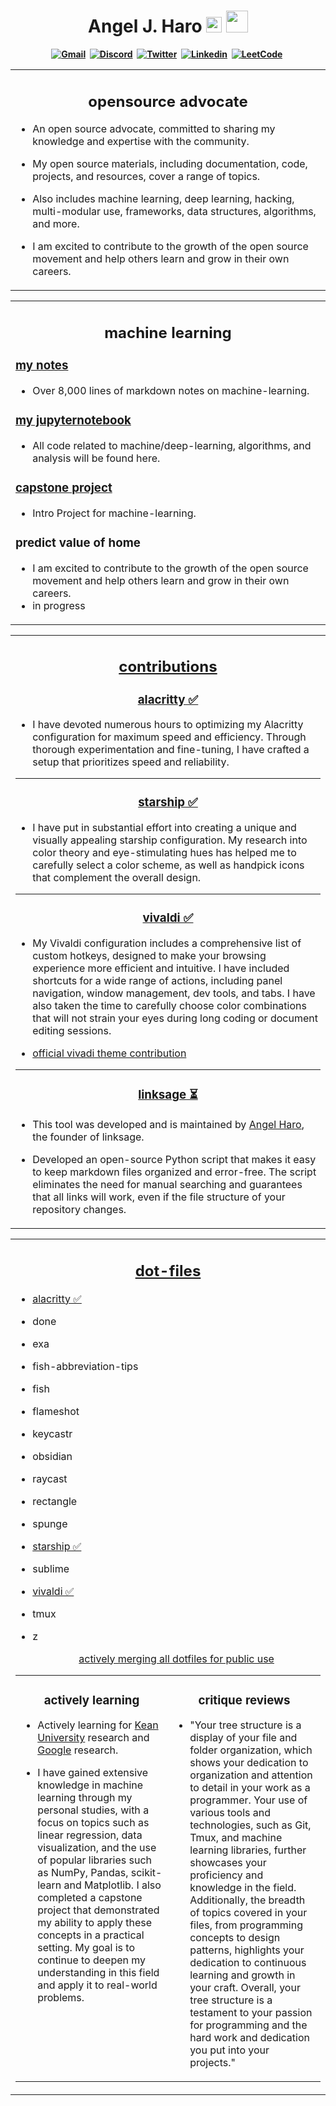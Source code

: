 <h1 align="center"><b> Angel J. Haro 
<img src="https://docs.google.com/uc?export=download&id=1JqFc6WL-cTtJBQgW9tusQAZhQ3H9hGae" alt="" height="25" >
<img src="https://docs.google.com/uc?export=download&id=1HsBpakQVutfOmxBcPbGpKdo_oGEoKJZT" alt="" height="35" >
</h1>

<!-- START  -->
<div align="center">
<a href="mailto: io.aharo24@gmail.com"><img src="https://img.shields.io/badge/Gmail-D14836?style=for-the-badge&logo=gmail&logoColor=white" alt="Gmail" /></a>&nbsp;
<a href="https://discord.gg/HDDQ6pUMHt"><img src="https://img.shields.io/badge/Discord-7289DA?style=for-the-badge&logo=discord&logoColor=white" alt="Discord" /></a>&nbsp;
<a href="https://twitter.com/aharo24"><img src="https://img.shields.io/badge/Twitter-1DA1F2?style=for-the-badge&logo=twitter&logoColor=white" alt="Twitter" /></a>&nbsp;
<a href="https://www.linkedin.com/in/aharo24/"><img src="https://img.shields.io/badge/LinkedIn-0077B5?style=for-the-badge&logo=linkedin&logoColor=white" alt="Linkedin" /></a>&nbsp;
<a href="https://leetcode.com/aharo24/"><img src="https://img.shields.io/badge/-LeetCode-FFA116?style=for-the-badge&logo=LeetCode&logoColor=black" alt="LeetCode" /></a>&nbsp;
<br/>
</div>  
<!-- END -->


<!-- START -->
<table><tr><td valign="top" width="50%">
<h2 align="center"> opensource advocate </a> </h2>

- An open source advocate, committed to sharing my knowledge and expertise with the community. 

- My open source materials, including documentation, code, projects, and resources, cover a range of topics. 

- Also includes machine learning, deep learning, hacking, multi-modular use, frameworks, data structures, algorithms, and more. 

- I am excited to contribute to the growth of the open source movement and help others learn and grow in their own careers.  

</tr></tr></table> 
<!-- END -->




<!-- START -->
<table><tr><td valign="top" width="50%">
<h2 align="center"> machine learning </a> </h2>

### [my notes](https://github.com/aharo24/opensource/tree/main/machine-learning)
- Over 8,000 lines of markdown notes on machine-learning.

### [my jupyternotebook](https://github.com/aharo24/machine-learning-jupyternotebook)
- All code related to machine/deep-learning, algorithms, and analysis will be found here. 

### [capstone project](https://github.com/aharo24/machine-learning-jupyternotebook/blob/main/Projects/Capstone.ipynb)
- Intro Project for machine-learning.

### predict value of home 
- I am excited to contribute to the growth of the open source movement and help others learn and grow in their own careers.  
- in progress

</tr></tr></table> 
<!-- END -->


<!-- START -->
<table><tr><td valign="top" width="50%">
<h2 align="center"> <a href="https://github.com/aharo24"> contributions </a> </h2>


<h3 align="center"> <a href="https://github.com/aharo24/dot-alacritty"> alacritty ✅ </a> </h3>

- I have devoted numerous hours to optimizing my Alacritty configuration for maximum speed and efficiency. Through thorough experimentation and fine-tuning, I have crafted a setup that prioritizes speed and reliability.

---
<h3 align="center"> <a href="https://github.com/aharo24/dot-starship"> starship ✅ </a> </h3>

- I have put in substantial effort into creating a unique and visually appealing starship configuration. My research into color theory and eye-stimulating hues has helped me to carefully select a color scheme, as well as handpick icons that complement the overall design.

---
<h3 align="center"> <a href="https://github.com/aharo24/dot-vivaldi"> vivaldi ✅ </a> </h3>

- My Vivaldi configuration includes a comprehensive list of custom hotkeys, designed to make your browsing experience more efficient and intuitive. I have included shortcuts for a wide range of actions, including panel navigation, window management, dev tools, and tabs. I have also taken the time to carefully choose color combinations that will not strain your eyes during long coding or document editing sessions.

- [official vivadi theme contribution](https://themes.vivaldi.net/themes/nV6vpPxDvdN)


---
<h3 align="center"> <a href="https://github.com/aharo24/aharo24/universal-markdown-linker"> linksage ⏳ </a> </h3>

- This tool was developed and is maintained by [Angel Haro](https://www.linkedin.com/in/aharo24/), the founder of linksage.

- Developed an open-source Python script that makes it easy to keep markdown files organized and error-free. The script eliminates the need for manual searching and guarantees that all links will work, even if the file structure of your repository changes.

</tr></tr></table> 
<!-- END -->



<!-- START -->
<table><tr><td valign="top" width="50%">
<h2 align="center"> <a href="https://github.com/aharo24/opensource/tree/main/dotfiles"> dot-files </a> </h2>

- [alacritty ✅](https://github.com/aharo24/dot-alacritty)
- done
- exa
- fish-abbreviation-tips
- fish
- flameshot
- keycastr 
- obsidian
- raycast
- rectangle
- spunge
- [starship ✅](https://github.com/aharo24/dot-starship)
- sublime
- [vivaldi  ✅](https://github.com/aharo24/dot-vivaldi)
- tmux
- z

  <div align="center"> <a href="https://github.com/aharo24/opensource/tree/main/dotfiles"> actively merging all dotfiles for public use
 </a> </div>




<!-- START -->
<table><tr><td valign="top" width="50%">
<h3 align="center"> actively learning </h3>

- Actively learning for [Kean University](https://www.kean.edu) research and [Google](https://research.google/research-areas/natural-language-processing/) research. 

- I have gained extensive knowledge in machine learning through my personal studies, with a focus on topics such as linear regression, data visualization, and the use of popular libraries such as NumPy, Pandas, scikit-learn and Matplotlib. I also completed a capstone project that demonstrated my ability to apply these concepts in a practical setting. My goal is to continue to deepen my understanding in this field and apply it to real-world problems.

<!-- MID -->
</td><td valign="top" width="50%">
<h3 align="center"> critique reviews </a> </h3>

- "Your tree structure is a display of your file and folder organization, which shows your dedication to organization and attention to detail in your work as a programmer. Your use of various tools and technologies, such as Git, Tmux, and machine learning libraries, further showcases your proficiency and knowledge in the field. Additionally, the breadth of topics covered in your files, from programming concepts to design patterns, highlights your dedication to continuous learning and growth in your craft. Overall, your tree structure is a testament to your passion for programming and the hard work and dedication you put into your projects."

</tr></tr></table> 
<!-- END -->